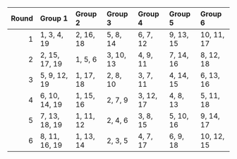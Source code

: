 |   Round | Group 1       | Group 2   | Group 3   | Group 4   | Group 5   | Group 6    |
|--------:|:--------------|:----------|:----------|:----------|:----------|:-----------|
|       1 | 1, 3, 4, 19   | 2, 16, 18 | 5, 8, 14  | 6, 7, 12  | 9, 13, 15 | 10, 11, 17 |
|       2 | 2, 15, 17, 19 | 1, 5, 6   | 3, 10, 13 | 4, 9, 11  | 7, 14, 16 | 8, 12, 18  |
|       3 | 5, 9, 12, 19  | 1, 17, 18 | 2, 8, 10  | 3, 7, 11  | 4, 14, 15 | 6, 13, 16  |
|       4 | 6, 10, 14, 19 | 1, 15, 16 | 2, 7, 9   | 3, 12, 17 | 4, 8, 13  | 5, 11, 18  |
|       5 | 7, 13, 18, 19 | 1, 11, 12 | 2, 4, 6   | 3, 8, 15  | 5, 10, 16 | 9, 14, 17  |
|       6 | 8, 11, 16, 19 | 1, 13, 14 | 2, 3, 5   | 4, 7, 17  | 6, 9, 18  | 10, 12, 15 |
